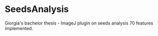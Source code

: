 # SeedsAnalysis
Giorgia's bachelor thesis - ImageJ plugin on seeds analysis
70 features implemented.
